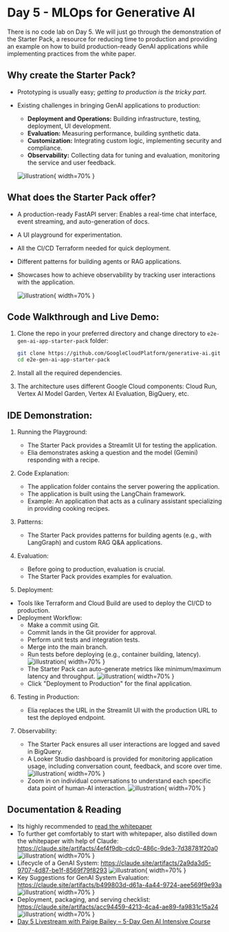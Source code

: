 # Day 5 - MLOps for Generative AI

There is no code lab on Day 5. We will just go through the demonstration of the Starter Pack, a resource for reducing time to production and providing an example on how to build production-ready GenAI applications while implementing practices from the white paper.

## Why create the Starter Pack?

- Prototyping is usually easy; _getting to production is the tricky part_.
- Existing challenges in bringing GenAI applications to production:

  - **Deployment and Operations:** Building infrastructure, testing, deployment, UI development.
  - **Evaluation:** Measuring performance, building synthetic data.
  - **Customization:** Integrating custom logic, implementing security and compliance.
  - **Observability:** Collecting data for tuning and evaluation, monitoring the service and user feedback.

  ![illustration](./screenshots/screenshot_1.png){ width=70% }

## What does the Starter Pack offer?

- A production-ready FastAPI server: Enables a real-time chat interface, event streaming, and auto-generation of docs.
- A UI playground for experimentation.
- All the CI/CD Terraform needed for quick deployment.
- Different patterns for building agents or RAG applications.
- Showcases how to achieve observability by tracking user interactions with the application.

  ![illustration](./screenshots/screenshot_2.png){ width=70% }

## Code Walkthrough and Live Demo:

1. Clone the repo in your preferred directory and change directory to `e2e-gen-ai-app-starter-pack` folder:

   ```bash
   git clone https://github.com/GoogleCloudPlatform/generative-ai.git
   cd e2e-gen-ai-app-starter-pack
   ```

2. Install all the required dependencies.

3. The architecture uses different Google Cloud components: Cloud Run, Vertex AI Model Garden, Vertex AI Evaluation, BigQuery, etc.

## IDE Demonstration:

1. Running the Playground:

   - The Starter Pack provides a Streamlit UI for testing the application.
   - Elia demonstrates asking a question and the model (Gemini) responding with a recipe.

2. Code Explanation:

   - The application folder contains the server powering the application.
   - The application is built using the LangChain framework.
   - Example: An application that acts as a culinary assistant specializing in providing cooking recipes.

3. Patterns:

   - The Starter Pack provides patterns for building agents (e.g., with LangGraph) and custom RAG Q&A applications.

4. Evaluation:

   - Before going to production, evaluation is crucial.
   - The Starter Pack provides examples for evaluation.

5. Deployment:

- Tools like Terraform and Cloud Build are used to deploy the CI/CD to production.
- Deployment Workflow:
    - Make a commit using Git.
    - Commit lands in the Git provider for approval.
    - Perform unit tests and integration tests.
    - Merge into the main branch.
    - Run tests before deploying (e.g., container building, latency).
    ![illustration](./screenshots/screenshot_cloud_build.png){ width=70% }
    - The Starter Pack can auto-generate metrics like minimum/maximum latency and throughput.
    ![illustration](./screenshots/screenshot_metrics.png){ width=70% }
    - Click "Deployment to Production" for the final application.

6. Testing in Production:

    - Elia replaces the URL in the Streamlit UI with the production URL to test the deployed endpoint.

7. Observability:

    - The Starter Pack ensures all user interactions are logged and saved in BigQuery.
    - A Looker Studio dashboard is provided for monitoring application usage, including conversation count, feedback, and score over time.
    ![illustration](./screenshots/screenshot_looker_1.png){ width=70% }
    - Zoom in on individual conversations to understand each specific data point of human-AI interaction. 
    ![illustration](./screenshots/screenshot_looker_2.png){ width=70% }

## Documentation & Reading

- Its highly recommended to [read the whitepaper](https://www.kaggle.com/whitepaper-solving-domains-specific-problems-using-llms)
- To further get comfortably to start with whitepaper, also distilled down the whitepaper with help of Claude: https://claude.site/artifacts/4ef4f9db-cdc0-486c-9de3-7d38781f20a0
    ![illustration](./screenshots/screenshot_slide_intro.png){ width=70% }
- Lifecycle of a GenAI System: https://claude.site/artifacts/2a9da3d5-9707-4d87-be1f-8569f79f8293 
    ![illustration](./screenshots/lifecycle_of_genai_system.png){ width=70% }
- Key Suggestions for GenAI System Evaluation: https://claude.site/artifacts/b499803d-d61a-4a44-9724-aee569f9e93a
    ![illustration](./screenshots/genai_evaluation.png){ width=70% }
- Deployment, packaging, and serving checklist: https://claude.site/artifacts/acc94459-4213-4ca4-ae89-fa9831c15a24
    ![illustration](./screenshots/deployment_checklist.png){ width=70% }
- [Day 5 Livestream with Paige Bailey – 5-Day Gen AI Intensive Course](https://youtu.be/uCFW0i9xrBc)